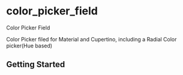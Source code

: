 # color_picker_field

Color Picker Field

Color Picker filed for Material and Cupertino, including a Radial Color picker(Hue based)
## Getting Started


